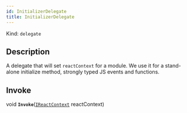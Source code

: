 ```yaml
---
id: InitializerDelegate
title: InitializerDelegate
---
```


Kind: `delegate`

## Description
A delegate that will set `reactContext` for a module. We use it for a stand-alone initialize method, strongly typed JS events and functions.

## Invoke
void **`Invoke`**([`IReactContext`](IReactContext) reactContext)



